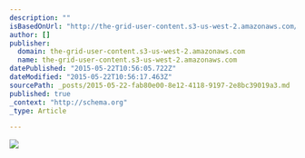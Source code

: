 ```yaml
---
description: ""
isBasedOnUrl: "http://the-grid-user-content.s3-us-west-2.amazonaws.com/eaa8869d-1e0d-4484-bd4f-98604b1114da.jpg"
author: []
publisher:
  domain: the-grid-user-content.s3-us-west-2.amazonaws.com
  name: the-grid-user-content.s3-us-west-2.amazonaws.com
datePublished: "2015-05-22T10:56:05.722Z"
dateModified: "2015-05-22T10:56:17.463Z"
sourcePath: _posts/2015-05-22-fab80e00-8e12-4118-9197-2e8bc39019a3.md
published: true
_context: "http://schema.org"
_type: Article

---
```

![](http://the-grid-user-content.s3-us-west-2.amazonaws.com/eaa8869d-1e0d-4484-bd4f-98604b1114da.jpg)